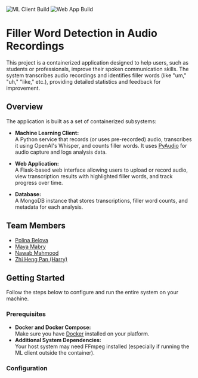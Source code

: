 ![ML Client Build](https://github.com/software-students-spring2025/4-containers-llamajammers/actions/workflows/ml-client.yml/badge.svg)
![Web App Build](https://github.com/software-students-spring2025/4-containers-llamajammers/actions/workflows/web-app.yml/badge.svg)

# Filler Word Detection in Audio Recordings

This project is a containerized application designed to help users, such as students or professionals, improve their spoken communication skills. The system transcribes audio recordings and identifies filler words (like "um," "uh," "like," etc.), providing detailed statistics and feedback for improvement.

## Overview

The application is built as a set of containerized subsystems:

- **Machine Learning Client:**  
  A Python service that records (or uses pre-recorded) audio, transcribes it using OpenAI's Whisper, and counts filler words. It uses [PyAudio](https://people.csail.mit.edu/hubert/pyaudio/) for audio capture and logs analysis data.

- **Web Application:**  
  A Flask-based web interface allowing users to upload or record audio, view transcription results with highlighted filler words, and track progress over time.

- **Database:**  
  A MongoDB instance that stores transcriptions, filler word counts, and metadata for each analysis.

## Team Members

- [Polina Belova](https://github.com/polinapianina)
- [Maya Mabry](https://github.com/mam10023)
- [Nawab Mahmood](https://github.com/NawabMahmood)
- [Zhi Heng Pan (Harry)](https://github.com/pzhiheng)

## Getting Started

Follow the steps below to configure and run the entire system on your machine.

### Prerequisites

- **Docker and Docker Compose:**  
  Make sure you have [Docker](https://docs.docker.com/get-docker/) installed on your platform.
- **Additional System Dependencies:**  
  Your host system may need FFmpeg installed (especially if running the ML client outside the container).

### Configuration
